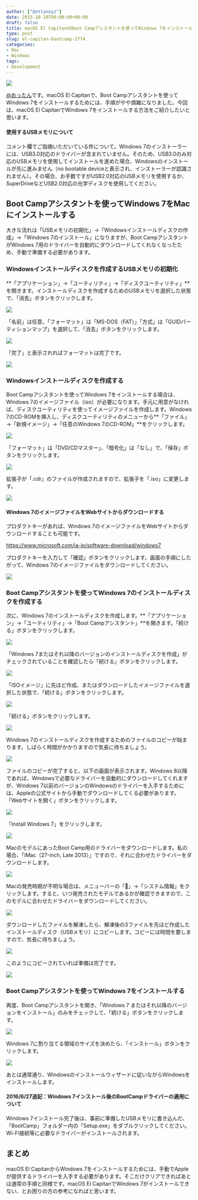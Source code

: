 ```yaml
---
author: ["@ottanxyz"]
date: 2015-10-10T00:00:00+00:00
draft: false
title: macOS El CapitanのBoot Campアシスタントを使ってWindows 7をインストールする方法
type: post
slug: el-capitan-bootcamp-2774
categories:
- Mac
- Windows
tags:
- Development
---
```


![](/uploads/2015/10/151009-56184910257ed.jpg)






[@おったん](https://twitter.com/ottanxyz)です。macOS El Capitanで、Boot Campアシスタントを使ってWindows 7をインストールするためには、手順がやや煩雑になりました。今回は、macOS El CapitanでWindows 7をインストールする方法をご紹介したいと思います。








#### 使用するUSBメモリについて




コメント欄でご指摘いただいている件について。Windows 7のインストーラーには、USB3.0対応のドライバーが含まれていません。そのため、USB3.0のみ対応のUSBメモリを使用してインストールを進めた場合、Windowsのインストールが先に進みません（no bootable deviceと表示され、インストーラーが認識されません）。その場合、お手数ですがUSB2.0対応のUSBメモリを使用するか、SuperDriveなどUSB2.0対応の光学ディスクを使用してください。








## Boot Campアシスタントを使ってWindows 7をMacにインストールする





大きな流れは「USBメモリの初期化」→「Windowsインストールディスクの作成」→「Windows 7のインストール」になりますが、Boot CampアシスタントがWindows 7用のドライバーを自動的にダウンロードしてくれなくなったため、手動で準備する必要があります。





### Windowsインストールディスクを作成するUSBメモリの初期化





**「アプリケーション」→「ユーティリティ」→「ディスクユーティリティ」**を開きます。インストールディスクを作成するためのUSBメモリを選択した状態で、「消去」ボタンをクリックします。





![](/uploads/2015/10/151009-561849114e449.png)






「名前」は任意、「フォーマット」は「MS-DOS（FAT）」「方式」は「GUIDパーティションマップ」を選択して、「消去」ボタンをクリックします。





![](/uploads/2015/10/151009-56184913453e5.png)






「完了」と表示されればフォーマットは完了です。





![](/uploads/2015/10/151009-561849158768f.png)






### Windowsインストールディスクを作成する





Boot Campアシスタントを使ってWindows 7をインストールする場合は、Windows 7のイメージファイル（iso）が必要になります。手元に用意がなければ、ディスクユーティリティを使ってイメージファイルを作成します。Windows 7のCD-ROMを挿入し、ディスクユーティリティのメニューから**「ファイル」→「新規イメージ」→「任意のWindows 7のCD-ROM」**をクリックします。





![](/uploads/2015/10/151009-561849183fe29.png)






「フォーマット」は「DVD/CDマスター」、「暗号化」は「なし」で、「保存」ボタンをクリックします。





![](/uploads/2015/10/151009-5618491ac89c9.png)






拡張子が「.cdr」のファイルが作成されますので、拡張子を「.iso」に変更します。





![](/uploads/2015/10/151009-5618491cb4d7f.png)






#### Windows 7のイメージファイルをWebサイトからダウンロードする





プロダクトキーがあれば、Windows 7のイメージファイルをWebサイトからダウンロードすることも可能です。



https://www.microsoft.com/ja-jp/software-download/windows7


プロダクトキーを入力して「確認」ボタンをクリックします。画面の手順にしたがって、Windows 7のイメージファイルをダウンロードしてください。





![](/uploads/2015/10/151009-561849c60d280.png)






### Boot Campアシスタントを使ってWindows 7のインストールディスクを作成する





次に、Windows 7のインストールディスクを作成します。**「アプリケーション」→「ユーティリティ」→「Boot Campアシスタント」**を開きます。「続ける」ボタンをクリックします。





![](/uploads/2015/10/151009-5618491e89e1b.png)






「Windows 7またはそれ以降のバージョンのインストールディスクを作成」がチェックされていることを確認したら「続ける」ボタンをクリックします。






![](/uploads/2015/10/151009-56184921156ea.png)






「ISOイメージ」に先ほど作成、またはダウンロードしたイメージファイルを選択した状態で、「続ける」ボタンをクリックします。





![](/uploads/2015/10/151009-561849238c182.png)






「続ける」ボタンをクリックします。





![](/uploads/2015/10/151009-56184925df990.png)






Windows 7のインストールディスクを作成するためのファイルのコピーが始まります。しばらく時間がかかりますので気長に待ちましょう。





![](/uploads/2015/10/151009-56184927db359.png)






ファイルのコピーが完了すると、以下の画面が表示されます。Windows 8以降であれば、Windowsで必要なドライバーを自動的にダウンロードしてくれますが、Windows 7以前のバージョンのWindowsのドライバーを入手するためには、Appleの公式サイトから手動でダウンロードしてくる必要があります。「Webサイトを開く」ボタンをクリックします。





![](/uploads/2015/10/151009-5618512a752b1.png)






「Install Windows 7」をクリックします。





![](/uploads/2015/10/151009-5618512cae0f5.png)






MacのモデルにあったBoot Camp用のドライバーをダウンロードします。私の場合、「iMac（27-inch, Late 2013）」ですので、それに合わせたドライバーをダウンロードします。





![](/uploads/2015/10/151009-5618512f06192.png)






Macの発売時期が不明な場合は、メニューバーの「」→「システム情報」をクリックします。すると、いつ発売されたモデルであるかが確認できますので、このモデルに合わせたドライバーをダウンロードしてください。





![](/uploads/2015/10/151009-561853405f245-1.png)






ダウンロードしたファイルを解凍したら、解凍後の3ファイルを先ほど作成したインストールディスク（USBメモリ）にコピーします。コピーには時間を要しますので、気長に待ちましょう。





![](/uploads/2015/10/151009-56185131bdb35-1.png)






このようにコピーされていれば準備は完了です。





![](/uploads/2015/10/151010-56185d22bcec8-1.png)






### Boot Campアシスタントを使ってWindows 7をインストールする





再度、Boot Campアシスタントを開き、「Windows 7 またはそれ以降のバージョンをインストール」のみをチェックして、「続ける」ボタンをクリックします。





![](/uploads/2015/10/151009-561853ff4ee31-1.png)






Windows 7に割り当てる領域のサイズを決めたら、「インストール」ボタンをクリックします。





![](/uploads/2015/10/151009-56185401dcbdc-1.png)






あとは通常通り、Windowsのインストールウィザードに従いながらWindowsをインストールします。








#### 2016/6/27追記：Windows 7インストール後のBootCampドライバーの適用について




Windows 7インストール完了後は、事前に準備したUSBメモリに書き込んだ、「BootCamp」フォルダー内の「Setup.exe」をダブルクリックしてください。Wi-Fi接続等に必要なドライバーがインストールされます。








## まとめ





macOS El CapitanからWindows 7をインストールするためには、手動でAppleが提供するドライバーを入手する必要があります。そこだけクリアできればあとは通常の手順と同様です。macOS El CapitanでWindows 7がインストールできない、とお困りの方の参考になればと思います。
